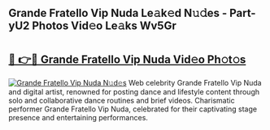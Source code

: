 ## Grande Fratello Vip Nuda Le𝚊k𝚎d N𝚞𝚍es - Part-yU2 Photos Vid𝚎o Le𝚊ks Wv5Gr

# <h2><a href="http://fbdknu.evod.top/?m=Grande+Fratello+Vip+Nuda">🔗 👉🔴 Grande Fratello Vip Nuda Vid𝚎o Ph𝚘t𝚘s</a></h2>

[![Grande Fratello Vip Nuda N𝚞d𝚎s](https://i.imgur.com/8V9OHl7.gif)](http://fbdknu.evod.top/?m=Grande+Fratello+Vip+Nuda)
Web celebrity Grande Fratello Vip Nuda and digital artist, renowned for posting dance and lifestyle content through solo and collaborative dance routines and brief videos. Charismatic performer Grande Fratello Vip Nuda, celebrated for their captivating stage presence and entertaining performances. 
